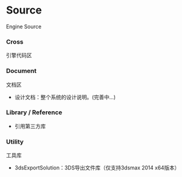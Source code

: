 Source
=======

Engine Source

### Cross

引擎代码区

### Document

文档区
- 设计文档：整个系统的设计说明。(完善中...)

### Library / Reference

- 引用第三方库

### Utility

工具库
- 3dsExportSolution：3DS导出文件库（仅支持3dsmax 2014 x64版本）
